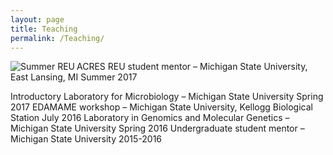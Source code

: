 ```yaml
---
layout: page
title: Teaching
permalink: /Teaching/
---
```


<img src="{{ site.baseurl }}/assets/summer_reu.jpeg" title="Summer REU" class="profile" align = "left"> ACRES REU student mentor – Michigan State University, East Lansing, MI Summer 2017


 Introductory Laboratory for Microbiology – Michigan State University Spring 2017
 EDAMAME workshop – Michigan State University, Kellogg Biological Station July 2016
 Laboratory in Genomics and Molecular Genetics – Michigan State University Spring 2016
 Undergraduate student mentor – Michigan State University 2015-2016
